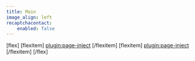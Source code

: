 ```yaml
---
title: Main
image_align: left
recaptchacontact:
    enabled: false
---
```


[flex]
[flexitem]
[plugin:page-inject](/mod/_main/_temp-1)
[/flexitem]
[flexitem]
[plugin:page-inject](/mod/_main/_temp-2)
[/flexitem]
[/flex]